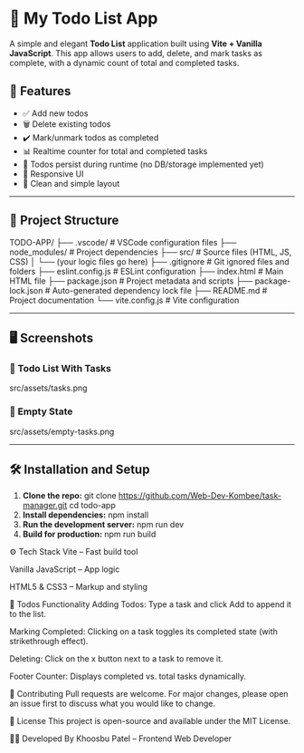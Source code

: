 # 📝 My Todo List App

A simple and elegant **Todo List** application built using **Vite + Vanilla JavaScript**. This app allows users to add, delete, and mark tasks as complete, with a dynamic count of total and completed tasks.

## 🚀 Features

- ✅ Add new todos
- 🗑️ Delete existing todos
- ✔️ Mark/unmark todos as completed
- 📊 Realtime counter for total and completed tasks
- 💾 Todos persist during runtime (no DB/storage implemented yet)
- 📱 Responsive UI
- 🎨 Clean and simple layout

---

## 📂 Project Structure

TODO-APP/
├── .vscode/ # VSCode configuration files
├── node_modules/ # Project dependencies
├── src/ # Source files (HTML, JS, CSS)
│ └── (your logic files go here)
├── .gitignore # Git ignored files and folders
├── eslint.config.js # ESLint configuration
├── index.html # Main HTML file
├── package.json # Project metadata and scripts
├── package-lock.json # Auto-generated dependency lock file
├── README.md # Project documentation
└── vite.config.js # Vite configuration



---

## 🖥️ Screenshots

### 📌 Todo List With Tasks
src/assets/tasks.png

### 📌 Empty State
src/assets/empty-tasks.png

---

## 🛠️ Installation and Setup

1. **Clone the repo:**
   git clone https://github.com/Web-Dev-Kombee/task-manager.git
   cd todo-app
2. **Install dependencies:**
    npm install
3. **Run the development server:**
    npm run dev
4. **Build for production:**
    npm run build

⚙️ Tech Stack
Vite – Fast build tool

Vanilla JavaScript – App logic

HTML5 & CSS3 – Markup and styling

📌 Todos Functionality
Adding Todos: Type a task and click Add to append it to the list.

Marking Completed: Clicking on a task toggles its completed state (with strikethrough effect).

Deleting: Click on the x button next to a task to remove it.

Footer Counter: Displays completed vs. total tasks dynamically.

🤝 Contributing
Pull requests are welcome. For major changes, please open an issue first to discuss what you would like to change.

📄 License
This project is open-source and available under the MIT License.

👩‍💻 Developed By
Khoosbu Patel – Frontend Web Developer
